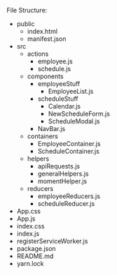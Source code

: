 File Structure:
* public
  * index.html
  * manifest.json
* src
  * actions
    * employee.js
    * schedule.js
  * components
    * employeeStuff
      * EmployeeList.js
    * scheduleStuff
      * Calendar.js
      * NewScheduleForm.js
      * ScheduleModal.js
    * NavBar.js
  * containers
    * EmployeeContainer.js
    * ScheduleContainer.js          
  * helpers
    * apiRequests.js
    * generalHelpers.js
    * momentHelper.js          
  * reducers
    * employeeReducers.js
    * scheduleReducer.js
 * App.css
 * App.js
 * index.css
 * index.js
 * registerServiceWorker.js
* package.json
* README.md
* yarn.lock

